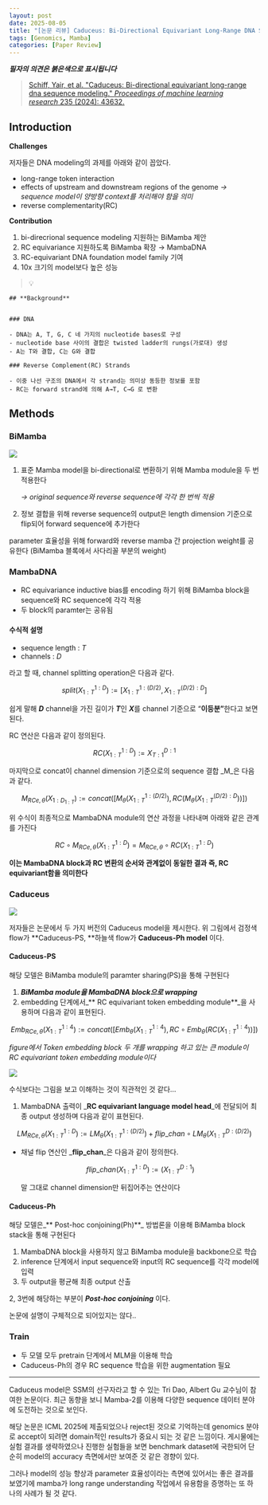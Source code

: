 ```yaml
---
layout: post
date: 2025-08-05
title: "[논문 리뷰] Caduceus: Bi-Directional Equivariant Long-Range DNA Sequence Modeling"
tags: [Genomics, Mamba]
categories: [Paper Review]
---
```


<span class="notion-red">_**필자의 의견은 붉은색으로 표시됩니다**_</span>


> [Schiff, Yair, et al. "Caduceus: Bi-directional equivariant long-range dna sequence modeling." ](https://pmc.ncbi.nlm.nih.gov/articles/PMC12189541/)[_Proceedings of machine learning research_](https://pmc.ncbi.nlm.nih.gov/articles/PMC12189541/)[ 235 (2024): 43632.](https://pmc.ncbi.nlm.nih.gov/articles/PMC12189541/)



## Introduction


**Challenges**


저자들은 DNA modeling의 과제를 아래와 같이 꼽았다.

- long-range token interaction
- effects of upstream and downstream regions of the genome 
_→ sequence model이 양방향 context를 처리해야 함을 의미_
- reverse complementarity(RC)

**Contribution**

1. bi-direcrional sequence modeling 지원하는 BiMamba 제안
1. RC equivariance 지원하도록 BiMamba 확장 → MambaDNA
1. RC-equivariant DNA foundation model family 기여
1. 10x 크기의 model보다 높은 성능

> 💡 


	## **Background**


	### DNA

	- DNA는 A, T, G, C 네 가지의 nucleotide bases로 구성
	- nucleotide base 사이의 결합은 twisted ladder의 rungs(가로대) 생성
	- A는 T와 결합, C는 G와 결합

	### Reverse Complement(RC) Strands

	- 이중 나선 구조의 DNA에서 각 strand는 의미상 동등한 정보를 포함
	- RC는 forward strand에 의해 A→T, C→G 로 변환


## Methods



### BiMamba


![](https://prod-files-secure.s3.us-west-2.amazonaws.com/542b861c-36a8-4051-84e5-8804b6728dba/2c247d59-7815-4980-99f0-8f0d21f445a7/image.png?X-Amz-Algorithm=AWS4-HMAC-SHA256&X-Amz-Content-Sha256=UNSIGNED-PAYLOAD&X-Amz-Credential=ASIAZI2LB466YYZNP4YY%2F20250813%2Fus-west-2%2Fs3%2Faws4_request&X-Amz-Date=20250813T100050Z&X-Amz-Expires=3600&X-Amz-Security-Token=IQoJb3JpZ2luX2VjEOH%2F%2F%2F%2F%2F%2F%2F%2F%2F%2FwEaCXVzLXdlc3QtMiJHMEUCIDvWtfY6k2OsIIPfbzBm1%2BejyAzn6Fq1dgEJocK2n4mFAiEAt3zEqNKhcelMPMuo%2Fk7FqzPf0r62fxVxeFXvFNH38%2F8q%2FwMIKhAAGgw2Mzc0MjMxODM4MDUiDEP7%2FAjYClr4MqBscSrcA43vCJiKWRHdx57wfz6%2FvSIa7cJnbpVux70umaQj%2FT3SfnUXUsFsrUrMvks3fR%2FbLjCn09McOW6104mUF5iq93PYriOJ4uir%2B1MWzFvV8tLYbpqnbFMXQNMqNdOIAJtAwFXFhtfFoM%2FdB2aMgdHA2qApVzKfhxlTdx0wwEmE9CACgyuCORRUhIPDHIo%2BWkSpuwMQ0UtvpTbf3BM0vzuEAD3%2Bf5dwifMM2DFVRpTeQdIoS7FimUzZdI27chIDSORpimXR10qWS3f5D%2F%2FLITMnS5deNcCiYzAlgz%2FLtlhu8p0CY689roFYlkeBghlaJkE0LVYcCthhHfCbzNFBJXtGPClf%2BHI6IIfIpGQ%2F8%2B1UhXzkLRT%2Bx6RQH2uCgRRIcHs7bryn9MnK9mSULHajrZiIbprPM%2FjRx14We2zaCGzKAkqJDrJOvErEdOk1nj2BDSdTneQ4p4cZSEfm40vjXMPNqZA9V5cPrvZQqGnoqAntx%2FkAs8laensUB%2BLQRZG81Fn%2Bc9WyJP5PpFE19zG9y95rCwB8ax9mzZxG%2BSEaPAKs0E%2B1sBBc02a35I6PlzgIbUBSX9ywftiXS%2Ba1nIPBdiYuEj3D0efQdWzO8ZhYcYczn%2Bn0xDh0pac8rH3dMT6RMJGq8cQGOqUB8H2uOrUQydlOUfTWXTJhf%2Fm4A0XZxa0Vq6994iyNnxdnRKlScIfhfwBpxa1nMbR6MzNQnuFTIg7RJ1y64NvfgWgjB%2B4xzj5vt8pSpTQR7GzvGdxYRU0KQzvLXMew4g1qGRUjl8f%2Bs0QiVqNZnYTpSN9j9FBfniZtIb%2FU6714VN0FfYPOFHhZQv0qOltpv%2FrYAZdLjcEVFZCa1Iiuq07C32E5okam&X-Amz-Signature=780155efa869d44a898ad28a1305f9cd63ec064016bf5621121c99bbeb442426&X-Amz-SignedHeaders=host&x-amz-checksum-mode=ENABLED&x-id=GetObject)

1. 표준 Mamba model을 bi-directional로 변환하기 위해 Mamba module을 두 번 적용한다

	_→ original sequence와 reverse sequence에 각각 한 번씩 적용_

1. 정보 결합을 위해 reverse sequence의 output은 length dimension 기준으로 flip되어 forward sequence에 추가한다

parameter 효율성을 위해 forward와 reverse mamba 간 projection weight를 공유한다 (BiMamba 블록에서 사다리꼴 부분의 weight)



### MambaDNA

- RC equivariance inductive bias를 encoding 하기 위해 BiMamba block을 sequence와 RC sequence에 각각 적용
- 두 block의 paramter는 공유됨


#### 수식적 설명

- sequence length : _T_
- channels : _D_

라고 할 때,  channel splitting operation은 다음과 같다.


$$
split(X^{1:D}_{1:T}):=[X^{1:(D/2)}_{1:T},X^{(D/2):D}_{1:T}]
$$


<span class="notion-red">쉽게 말해 </span><span class="notion-red">_**D**_</span><span class="notion-red"> channel을 가진 길이가 </span><span class="notion-red">_**T**_</span><span class="notion-red">인 </span><span class="notion-red">_**X**_</span><span class="notion-red">를 channel 기준으로 “</span><span class="notion-red">**이등분”**</span><span class="notion-red">한다고 보면 된다.</span>


RC 연산은 다음과 같이 정의된다.


$$
RC(X^{1:D}_{1:T}):=X^{D:1}_{T:1}
$$


마지막으로 concat이 channel dimension 기준으로의 sequence 결합 _M_은 다음과 같다.


$$
M_{RCe,\theta}(X_{1:D_{1:T}}):=concat([M_{\theta}(X^{1:(D/2)}_{1:T}),RC(M_{\theta}(X^{(D/2):D}_{1:T}))])
$$


위 수식이 최종적으로 MambaDNA module의 연산 과정을 나타내며 아래와 같은 관계를 가진다


$$
RC\circ M_{RCe,\theta}(X^{1:D}_{1:T}) = M_{RCe,\theta} \circ RC(X^{1:D}_{1:T})
$$


**이는 MambaDNA block과 RC 변환의 순서와 관계없이 동일한 결과 즉, RC equivariant함을 의미한다**



### Caduceus


![](https://prod-files-secure.s3.us-west-2.amazonaws.com/542b861c-36a8-4051-84e5-8804b6728dba/f94a60d7-8145-473b-aef9-7c68d3ec604a/image.png?X-Amz-Algorithm=AWS4-HMAC-SHA256&X-Amz-Content-Sha256=UNSIGNED-PAYLOAD&X-Amz-Credential=ASIAZI2LB466YYZNP4YY%2F20250813%2Fus-west-2%2Fs3%2Faws4_request&X-Amz-Date=20250813T100050Z&X-Amz-Expires=3600&X-Amz-Security-Token=IQoJb3JpZ2luX2VjEOH%2F%2F%2F%2F%2F%2F%2F%2F%2F%2FwEaCXVzLXdlc3QtMiJHMEUCIDvWtfY6k2OsIIPfbzBm1%2BejyAzn6Fq1dgEJocK2n4mFAiEAt3zEqNKhcelMPMuo%2Fk7FqzPf0r62fxVxeFXvFNH38%2F8q%2FwMIKhAAGgw2Mzc0MjMxODM4MDUiDEP7%2FAjYClr4MqBscSrcA43vCJiKWRHdx57wfz6%2FvSIa7cJnbpVux70umaQj%2FT3SfnUXUsFsrUrMvks3fR%2FbLjCn09McOW6104mUF5iq93PYriOJ4uir%2B1MWzFvV8tLYbpqnbFMXQNMqNdOIAJtAwFXFhtfFoM%2FdB2aMgdHA2qApVzKfhxlTdx0wwEmE9CACgyuCORRUhIPDHIo%2BWkSpuwMQ0UtvpTbf3BM0vzuEAD3%2Bf5dwifMM2DFVRpTeQdIoS7FimUzZdI27chIDSORpimXR10qWS3f5D%2F%2FLITMnS5deNcCiYzAlgz%2FLtlhu8p0CY689roFYlkeBghlaJkE0LVYcCthhHfCbzNFBJXtGPClf%2BHI6IIfIpGQ%2F8%2B1UhXzkLRT%2Bx6RQH2uCgRRIcHs7bryn9MnK9mSULHajrZiIbprPM%2FjRx14We2zaCGzKAkqJDrJOvErEdOk1nj2BDSdTneQ4p4cZSEfm40vjXMPNqZA9V5cPrvZQqGnoqAntx%2FkAs8laensUB%2BLQRZG81Fn%2Bc9WyJP5PpFE19zG9y95rCwB8ax9mzZxG%2BSEaPAKs0E%2B1sBBc02a35I6PlzgIbUBSX9ywftiXS%2Ba1nIPBdiYuEj3D0efQdWzO8ZhYcYczn%2Bn0xDh0pac8rH3dMT6RMJGq8cQGOqUB8H2uOrUQydlOUfTWXTJhf%2Fm4A0XZxa0Vq6994iyNnxdnRKlScIfhfwBpxa1nMbR6MzNQnuFTIg7RJ1y64NvfgWgjB%2B4xzj5vt8pSpTQR7GzvGdxYRU0KQzvLXMew4g1qGRUjl8f%2Bs0QiVqNZnYTpSN9j9FBfniZtIb%2FU6714VN0FfYPOFHhZQv0qOltpv%2FrYAZdLjcEVFZCa1Iiuq07C32E5okam&X-Amz-Signature=aec8e0ce32c7cc0beaf4aec00e1742464d06b21bd87f8107a0c9560c92296739&X-Amz-SignedHeaders=host&x-amz-checksum-mode=ENABLED&x-id=GetObject)


저자들은 논문에서 두 가지 버전의 Caduceus model을 제시한다. 위 그림에서 검정색 flow가 **Caduceus-PS, **하늘색 flow가 **Caduceus-Ph model** 이다.



#### Caduceus-PS


해당 모델은 BiMamba module의 paramter sharing(PS)을 통해 구현된다

1. _**BiMamba module을 MambaDNA block으로 wrapping**_
1. embedding 단계에서_** RC equivariant token embedding module**_을 사용하며 다음과 같이 표현된다.

$$
Emb_{RCe,\theta}(X^{1:4}_{1:T}):=concat([Emb_{\theta}(X^{1:4}_{1:T}),RC \circ Emb_{\theta}(RC(X^{1:4}_{1:T}))])
$$


_figure에서 Token embedding block 두 개를 wrapping 하고 있는 큰 module이 RC equivariant token embedding module이다_


![](https://prod-files-secure.s3.us-west-2.amazonaws.com/542b861c-36a8-4051-84e5-8804b6728dba/b175e4da-71eb-4e91-8c23-a06dabe673c9/image.png?X-Amz-Algorithm=AWS4-HMAC-SHA256&X-Amz-Content-Sha256=UNSIGNED-PAYLOAD&X-Amz-Credential=ASIAZI2LB466YYZNP4YY%2F20250813%2Fus-west-2%2Fs3%2Faws4_request&X-Amz-Date=20250813T100050Z&X-Amz-Expires=3600&X-Amz-Security-Token=IQoJb3JpZ2luX2VjEOH%2F%2F%2F%2F%2F%2F%2F%2F%2F%2FwEaCXVzLXdlc3QtMiJHMEUCIDvWtfY6k2OsIIPfbzBm1%2BejyAzn6Fq1dgEJocK2n4mFAiEAt3zEqNKhcelMPMuo%2Fk7FqzPf0r62fxVxeFXvFNH38%2F8q%2FwMIKhAAGgw2Mzc0MjMxODM4MDUiDEP7%2FAjYClr4MqBscSrcA43vCJiKWRHdx57wfz6%2FvSIa7cJnbpVux70umaQj%2FT3SfnUXUsFsrUrMvks3fR%2FbLjCn09McOW6104mUF5iq93PYriOJ4uir%2B1MWzFvV8tLYbpqnbFMXQNMqNdOIAJtAwFXFhtfFoM%2FdB2aMgdHA2qApVzKfhxlTdx0wwEmE9CACgyuCORRUhIPDHIo%2BWkSpuwMQ0UtvpTbf3BM0vzuEAD3%2Bf5dwifMM2DFVRpTeQdIoS7FimUzZdI27chIDSORpimXR10qWS3f5D%2F%2FLITMnS5deNcCiYzAlgz%2FLtlhu8p0CY689roFYlkeBghlaJkE0LVYcCthhHfCbzNFBJXtGPClf%2BHI6IIfIpGQ%2F8%2B1UhXzkLRT%2Bx6RQH2uCgRRIcHs7bryn9MnK9mSULHajrZiIbprPM%2FjRx14We2zaCGzKAkqJDrJOvErEdOk1nj2BDSdTneQ4p4cZSEfm40vjXMPNqZA9V5cPrvZQqGnoqAntx%2FkAs8laensUB%2BLQRZG81Fn%2Bc9WyJP5PpFE19zG9y95rCwB8ax9mzZxG%2BSEaPAKs0E%2B1sBBc02a35I6PlzgIbUBSX9ywftiXS%2Ba1nIPBdiYuEj3D0efQdWzO8ZhYcYczn%2Bn0xDh0pac8rH3dMT6RMJGq8cQGOqUB8H2uOrUQydlOUfTWXTJhf%2Fm4A0XZxa0Vq6994iyNnxdnRKlScIfhfwBpxa1nMbR6MzNQnuFTIg7RJ1y64NvfgWgjB%2B4xzj5vt8pSpTQR7GzvGdxYRU0KQzvLXMew4g1qGRUjl8f%2Bs0QiVqNZnYTpSN9j9FBfniZtIb%2FU6714VN0FfYPOFHhZQv0qOltpv%2FrYAZdLjcEVFZCa1Iiuq07C32E5okam&X-Amz-Signature=4f9f3092e3898c2c480e5755468c627f663f7955402812cfc68c925bfadad84e&X-Amz-SignedHeaders=host&x-amz-checksum-mode=ENABLED&x-id=GetObject)


<span class="notion-red">수식보다는 그림을 보고 이해하는 것이 직관적인 것 같다…</span>

1. MambaDNA 출력이 _**RC equivariant language model head**_에 전달되어 최종 output 생성하며 다음과 같이 표현된다.

$$
LM_{RCe,\theta}(X^{1:D}_{1:T}):= LM_{\theta}(X^{1:(D/2)}_{1:T})+flip\_chan\circ LM_{\theta}(X^{D:(D/2)}_{1:T})
$$

- 채널 flip 연산인 _**flip\_chan**_은 다음과 같이 정의한다.

	$$
	flip\_chan(X^{1:D}_{1:T}):=(X^{D:1}_{1:T})
	$$


	말 그대로 channel dimension만 뒤집어주는 연산이다



#### Caduceus-Ph


해당 모델은_** Post-hoc conjoining(Ph)**_ 방법론을 이용해 BiMamba block stack을 통해 구현된다

1. MambaDNA block을 사용하지 않고 BiMamba module을 backbone으로 학습
1. inference 단계에서 input sequence와 input의 RC sequence를 각각 model에 입력
1. 두 output을 평균해 최종 output 산출

2, 3번에 해당하는 부분이 _**Post-hoc conjoining**_ 이다.


<span class="notion-red">논문에 설명이 구체적으로 되어있지는 않다..</span>



### Train

- 두 모델 모두 pretrain 단계에서 MLM을 이용해 학습
- Caduceus-Ph의 경우 RC sequence 학습을 위한 augmentation 필요

---


<span class="notion-red">Caduceus model은 SSM의 선구자라고 할 수 있는 Tri Dao, Albert Gu 교수님이 참여한 논문이다. 최근 동향을 보니 Mamba-2를 이용해 다양한 sequence 데이터 분야에 도전하는 것으로 보인다.</span>


<span class="notion-red">해당 논문은 ICML 2025에 제출되었으나 reject된 것으로 기억하는데 genomics 분야로 accept이 되려면 domain적인 results가 중요시 되는 것 같은 느낌이다. 게시물에는 실험 결과를 생략하였으나 진행한 실험들을 보면 benchmark dataset에 국한되어 단순히 model의 accuracy 측면에서만 보여준 것 같은 경향이 있다.</span>


<span class="notion-red">그러나 model의 성능 향상과 parameter 효율성이라는 측면에 있어서는 좋은 결과를 보였기에 mamba가 long range understanding 작업에서 유용함을 증명하는 또 하나의 사례가 될 것 같다.</span>

